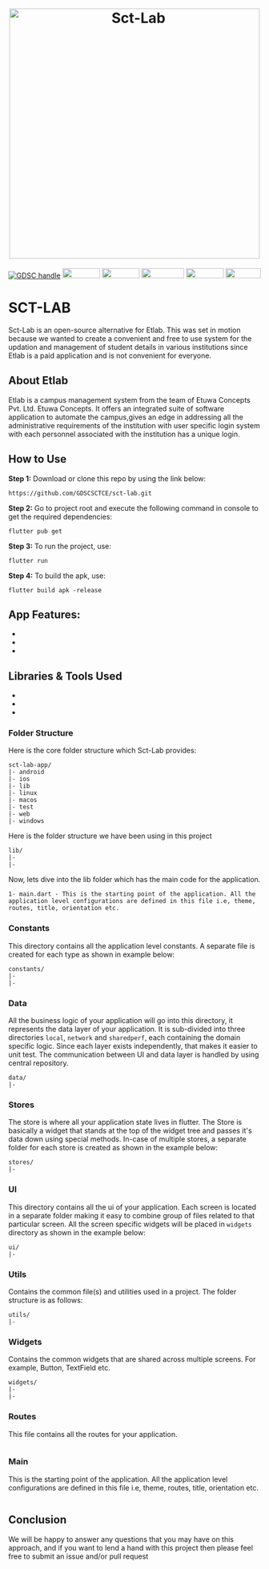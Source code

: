 <a>
  <h1 align="center">
    <img src="https://user-images.githubusercontent.com/96013756/195433701-f425b0b1-dbff-4c98-abf9-86218e5c5b9c.png" alt="Sct-Lab" width="500" height="500">
    </img>
  </h1>
</a>

[![GDSC handle][]][GDSC badge]
[<img src="https://img.shields.io/badge/LinkedIn-0077B5?style=for-the-badge&logo=linkedin&logoColor=white" width=75 height=20>](https://twitter.com/GDSC_SCTCE)
[<img src="https://img.shields.io/badge/twitter-%231DA1F2.svg?&style=for-the-badge&logo=twitter&logoColor=white" width=75 height=20>](https://www.linkedin.com/company/gdsc-sctce)
[<img src="https://img.shields.io/badge/Instagram-E4405F?style=for-the-badge&logo=instagram&logoColor=white" width=85 height=20>](https://www.instagram.com/gdscsctce)
[<img src="https://img.shields.io/badge/GitHub-100000?style=for-the-badge&logo=github&logoColor=white" width=75 height=20>](https://github.com/GDSC-SCTCE)
[<img src="https://img.shields.io/badge/Gmail-D14836?style=for-the-badge&logo=gmail&logoColor=white" width=70 height=20>](https://mail.google.com/mail/?view=cm&fs=1&to=gdscsctce@gmail.com)

# SCT-LAB

Sct-Lab is an open-source alternative for Etlab. This was set in motion because we wanted to create a convenient and free to use system for the updation and management of student details in various institutions since Etlab is a paid application and is not convenient for everyone.

## About Etlab

Etlab is a campus management system from the team of Etuwa Concepts Pvt. Ltd. Etuwa Concepts. It  offers an integrated suite of software application to automate the campus,gives an edge in addressing all the administrative requirements of the institution with user specific login system with each personnel associated with the institution has a unique login.

## How to Use 

**Step 1:** Download or clone this repo by using the link below:

```
https://github.com/GDSCSCTCE/sct-lab.git
```

**Step 2:** Go to project root and execute the following command in console to get the required dependencies: 

```
flutter pub get 
```

**Step 3:** To run the project, use:

```
flutter run 
```

**Step 4:** To build the apk, use:

```
flutter build apk -release
```

## App Features:

* 
* 
*

## Libraries & Tools Used

*
*
*

### Folder Structure
Here is the core folder structure which Sct-Lab provides:

```
sct-lab-app/
|- android
|- ios
|- lib
|- linux
|- macos
|- test
|- web
|- windows
```

Here is the folder structure we have been using in this project

```
lib/
|-
|- 
```

Now, lets dive into the lib folder which has the main code for the application.

```
1- main.dart - This is the starting point of the application. All the application level configurations are defined in this file i.e, theme, routes, title, orientation etc.
```

### Constants

This directory contains all the application level constants. A separate file is created for each type as shown in example below:

```
constants/
|- 
|- 
```

### Data

All the business logic of your application will go into this directory, it represents the data layer of your application. It is sub-divided into three directories `local`, `network` and `sharedperf`, each containing the domain specific logic. Since each layer exists independently, that makes it easier to unit test. The communication between UI and data layer is handled by using central repository.

```
data/
|- 

```

### Stores

The store is where all your application state lives in flutter. The Store is basically a widget that stands at the top of the widget tree and passes it's data down using special methods. In-case of multiple stores, a separate folder for each store is created as shown in the example below:

```
stores/
|- 
```

### UI

This directory contains all the ui of your application. Each screen is located in a separate folder making it easy to combine group of files related to that particular screen. All the screen specific widgets will be placed in `widgets` directory as shown in the example below:

```
ui/
|- 
```

### Utils

Contains the common file(s) and utilities used in a project. The folder structure is as follows: 

```
utils/
|- 
```

### Widgets

Contains the common widgets that are shared across multiple screens. For example, Button, TextField etc.

```
widgets/
|- 
|- 

```

### Routes

This file contains all the routes for your application.

```dart


```

### Main

This is the starting point of the application. All the application level configurations are defined in this file i.e, theme, routes, title, orientation etc.

```dart

```

## Conclusion

We will be happy to answer any questions that you may have on this approach, and if you want to lend a hand with this project then please feel free to submit an issue and/or pull request

[flutter.dev]: https://flutter.dev
[GDSC badge]: https://gdsc.community.dev/sree-chitra-thirunal-college-of-engineering-thiruvananthapuram/
[GDSC handle]: https://img.shields.io/website?down_color=lightgrey&down_message=offline&label=Website&style=flat-square&up_message=live&url=https%3A%2F%2Fgdsc.community.dev%2Fsree-chitra-thirunal-college-of-engineering-thiruvananthapuram%2F
[Dart platform]: https://dart.dev/
[Flutter packages]: https://pub.dev/flutter
